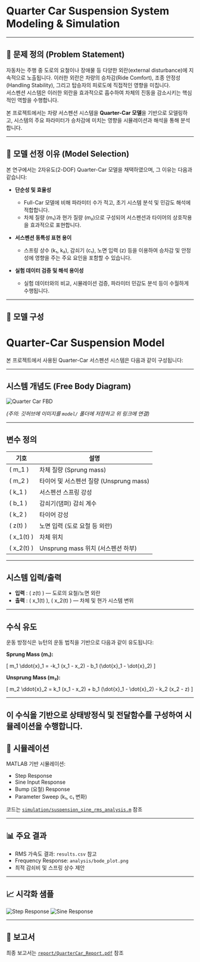 # Quarter Car Suspension System Modeling & Simulation

---

## 📌 문제 정의 (Problem Statement)

자동차는 주행 중 도로의 요철이나 장애물 등 다양한 외란(external disturbance)에 지속적으로 노출됩니다. 이러한 외란은 차량의 승차감(Ride Comfort), 조종 안정성(Handling Stability), 그리고 탑승자의 피로도에 직접적인 영향을 미칩니다.  
서스펜션 시스템은 이러한 외란을 효과적으로 흡수하여 차체의 진동을 감소시키는 핵심적인 역할을 수행합니다.

본 프로젝트에서는 차량 서스펜션 시스템을 **Quarter-Car 모델**을 기반으로 모델링하고, 시스템의 주요 파라미터가 승차감에 미치는 영향을 시뮬레이션과 해석을 통해 분석합니다.

---

## 📌 모델 선정 이유 (Model Selection)

본 연구에서는 2자유도(2-DOF) Quarter-Car 모델을 채택하였으며, 그 이유는 다음과 같습니다:

- **단순성 및 효율성**  
  - Full-Car 모델에 비해 파라미터 수가 적고, 초기 시스템 분석 및 민감도 해석에 적합합니다.
  - 차체 질량 (m₁)과 현가 질량 (m₂)으로 구성되어 서스펜션과 타이어의 상호작용을 효과적으로 표현합니다.

- **서스펜션 동특성 표현 용이**  
  - 스프링 상수 (k₁, k₂), 감쇠기 (c₁), 노면 입력 (z) 등을 이용하여 승차감 및 안정성에 영향을 주는 주요 요인을 포함할 수 있습니다.

- **실험 데이터 검증 및 해석 용이성**  
  - 실험 데이터와의 비교, 시뮬레이션 검증, 파라미터 민감도 분석 등이 수월하게 수행됩니다. 

---

## 🔧 모델 구성

# Quarter-Car Suspension Model

본 프로젝트에서 사용된 Quarter-Car 서스펜션 시스템은 다음과 같이 구성됩니다:

---

## 시스템 개념도 (Free Body Diagram)

![Quarter Car FBD](model/free_body_diagram.png)

*(주의: 깃허브에 이미지를 `model/` 폴더에 저장하고 위 링크에 연결)*

---

## 변수 정의

| 기호 | 설명 |
|------|------|
| \( m_1 \) | 차체 질량 (Sprung mass) |
| \( m_2 \) | 타이어 및 서스펜션 질량 (Unsprung mass) |
| \( k_1 \) | 서스펜션 스프링 강성 |
| \( b_1 \) | 감쇠기(댐퍼) 감쇠 계수 |
| \( k_2 \) | 타이어 강성 |
| \( z(t) \) | 노면 입력 (도로 요철 등 외란) |
| \( x_1(t) \) | 차체 위치 |
| \( x_2(t) \) | Unsprung mass 위치 (서스펜션 하부) |

---

## 시스템 입력/출력

- **입력** : \( z(t) \) — 도로의 요철/노면 외란
- **출력** : \( x_1(t) \), \( x_2(t) \) — 차체 및 현가 시스템 변위

---

## 수식 유도

운동 방정식은 뉴턴의 운동 법칙을 기반으로 다음과 같이 유도됩니다:

**Sprung Mass (m₁):**

\[
m_1 \ddot{x}_1 = -k_1 (x_1 - x_2) - b_1 (\dot{x}_1 - \dot{x}_2)
\]

**Unsprung Mass (m₂):**

\[
m_2 \ddot{x}_2 = k_1 (x_1 - x_2) + b_1 (\dot{x}_1 - \dot{x}_2) - k_2 (x_2 - z)
\]

---

이 수식을 기반으로 상태방정식 및 전달함수를 구성하여 시뮬레이션을 수행합니다.
---

## 🧪 시뮬레이션

MATLAB 기반 시뮬레이션:

- Step Response
- Sine Input Response
- Bump (요철) Response
- Parameter Sweep (k₁, c₁ 변화)

코드는 [`simulation/suspension_sine_rms_analysis.m`](simulation/suspension_sine_rms_analysis.m) 참조

---

## 📊 주요 결과

- RMS 가속도 결과: `results.csv` 참고
- Frequency Response: `analysis/bode_plot.png`
- 최적 감쇠비 및 스프링 상수 제안

---

## 📈 시각화 샘플

![Step Response](simulation/plots/step_response.png)
![Sine Response](simulation/plots/sine_response_f1Hz.png)

---

## 📄 보고서

최종 보고서는 [`report/QuarterCar_Report.pdf`](report/QuarterCar_Report.pdf) 참조
